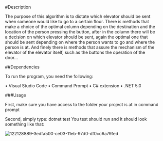 #Description

The purpose of this algorithm is to dictate which elevator should be sent when someone would like to go to a certain floor. There is methods that make a choice of the optimal column depending on the destination and the location of the person pressing the button, after in the column there will be a decision on which elevator should be sent, again the optimal one that should be sent depending on where the person wants to go and where the person is at. And finely there is methods that assure the mechanism of the elevator of the elevator itself, such as the buttons the operation of the door…

##Dependencies

To run the program, you need the following:

•	Visual Studio Code
•	Command Prompt
•	C# extension
•	.NET 5.0



###Usage


First, make sure you have access to the folder your project is at in command prompt


Second, simply type: dotnet test You test should run and it should look something like that:

![122128889-3edfa500-ce03-11eb-97d0-df0cc6a79fed](https://user-images.githubusercontent.com/91087010/138535994-e85f0192-9f22-44cf-a9f5-ce818035507c.png)

 

